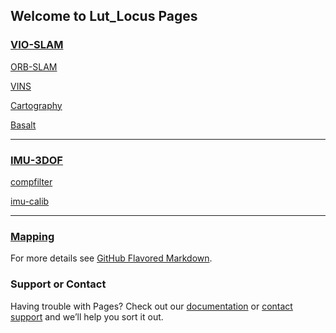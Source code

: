 ## Welcome to Lut_Locus Pages

<!-- You can use the [editor on GitHub](https://github.com/daodaokamiLT/Lut_Locus/edit/gh-pages/index.md) to maintain and preview the content for your website in Markdown files. -->

<!-- Whenever you commit to this repository, GitHub Pages will run [Jekyll](https://jekyllrb.com/) to rebuild the pages in your site, from the content in your Markdown files. -->

### [VIO-SLAM](https://github.com/daodaokamiLT/Lut_Locus/edit/gh-pages/vio-slam.md)

[ORB-SLAM](https://github.com/daodaokamiLT/Lut_Locus/edit/gh-pages/orb-slam.md)

[VINS](https://github.com/daodaokamiLT/Lut_Locus/edit/gh-pages/vins.md)

[Cartography](https://github.com/daodaokamiLT/Lut_Locus/edit/gh-pages/cartography.md)

[Basalt](https://github.com/daodaokamiLT/Lut_Locus/edit/gh-pages/basalt.md)

----------

### [IMU-3DOF](https://github.com/daodaokamiLT/Lut_Locus/edit/gh-pages/imu-3dof.md)

[compfilter](https://github.com/daodaokamiLT/Lut_Locus/edit/gh-pages/compfilter.md)

[imu-calib](https://github.com/daodaokamiLT/Lut_Locus/edit/gh-pages/imu-calib.md)

-----------
### [Mapping](https://github.com/daodaokamiLT/Lut_Locus/edit/gh-pages/mapping.md)
<!-- ```markdown
Syntax highlighted code block

# Header 1
## Header 2
### Header 3

- Bulleted
- List

1. Numbered
2. List

**Bold** and _Italic_ and `Code` text

[Link](url) and ![Image](src)
``` -->

For more details see [GitHub Flavored Markdown](https://guides.github.com/features/mastering-markdown/).

<!-- ### Jekyll Themes

Your Pages site will use the layout and styles from the Jekyll theme you have selected in your [repository settings](https://github.com/daodaokamiLT/Lut_Locus/settings). The name of this theme is saved in the Jekyll `_config.yml` configuration file. -->

### Support or Contact

Having trouble with Pages? Check out our [documentation](https://docs.github.com/categories/github-pages-basics/) or [contact support](https://support.github.com/contact) and we’ll help you sort it out.

